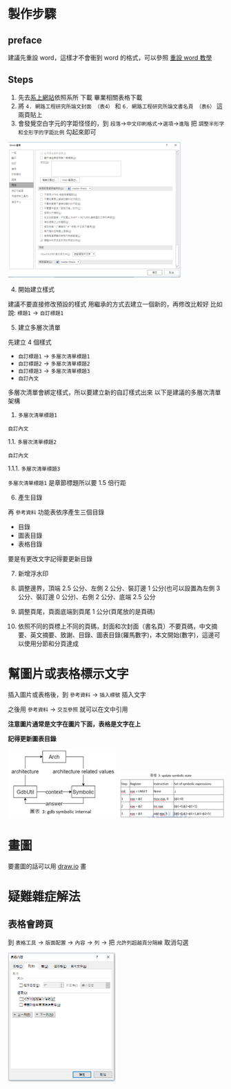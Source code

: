 # 製作步驟

## preface

建議先重設 word，這樣才不會衝到 word 的格式，可以參照 [重設 word 教學](https://support.microsoft.com/zh-tw/help/822005/how-to-reset-user-options-and-registry-settings-in-word)

## Steps

1. 先去[系上網站](https://www.cs.nctu.edu.tw/cswebsite/education/graduate/course)依照系所 下載 畢業相關表格下載 
2. 將 `4. 網路工程研究所論文封面 （表4）` 和 `6. 網路工程研究所論文書名頁 （表6）` 這兩頁貼上
3. 會發覺空白字元的字距怪怪的，到 `段落`->`中文印刷格式`->`選項`->`進階` 把 `調整半形字和全形字的字距比例` 勾起來即可

<img src="../fixtures/adjust-distance-between-character.png" width="400px">

4. 開始建立樣式

建議不要直接修改預設的樣式
用繼承的方式去建立一個新的，再修改比較好
比如說: `標題1` -> `自訂標題1`


5. 建立多層次清單

先建立 4 個樣式

- `自訂標題1` -> `多層次清單標題1`
- `自訂標題2` -> `多層次清單標題2`
- `自訂標題3` -> `多層次清單標題3`
- `自訂內文`

多層次清單會綁定樣式，所以要建立新的自訂樣式出來
以下是建議的多層次清單架構

1. `多層次清單標題1`

`自訂內文`

1.1. `多層次清單標題2`

`自訂內文`

1.1.1. `多層次清單標題3`

`多層次清單標題1` 是章節標題所以要 1.5 倍行距

6. 產生目錄

再 `參考資料` 功能表依序產生三個目錄

- 目錄
- 圖表目錄
- 表格目錄

要是有更改文字記得要更新目錄

7. 新增浮水印

8. 調整邊界，頂端 2.5 公分、左側 2 公分、裝訂邊 1 公分(也可以設置為左側 3 公分、裝訂邊 0 公分)、右側 2 公分、底端 2.5 公分

9. 調整頁尾，頁面底端到頁尾 1 公分(頁尾放的是頁碼)

10. 依照不同的頁標上不同的頁碼，封面和次封面（書名頁）不要頁碼，中文摘要、英文摘要、致謝、目錄、圖表目錄(羅馬數字)，本文開始(數字)，這邊可以使用分節和分頁達成

# 幫圖片或表格標示文字

插入圖片或表格後，到 `參考資料` -> `插入標號` 插入文字

之後用 `參考資料` -> `交互參照` 就可以在文中引用

**注意圖片通常是文字在圖片下面，表格是文字在上**

**記得更新圖表目錄**

<img src="../fixtures/figure.png" width="250px"> <img src="../fixtures/table.png" width="250px">

# 畫圖

要畫圖的話可以用 [draw.io](https://www.draw.io/) 畫

# 疑難雜症解法

## 表格會跨頁

到 `表格工具` -> `版面配置` -> `內容` -> `列` -> 把 `允許列超越頁分隔線` 取消勾選

<img src="../fixtures/table-cross-page.png" width="250px">
